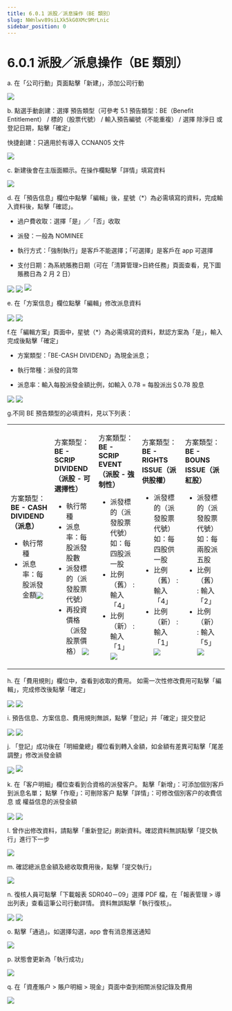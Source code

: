 ```yaml
---
title: 6.0.1 派股／派息操作（BE 類別）
slug: NWnlwv89siLXk5kG0XMc9MrLnic
sidebar_position: 0
---
```



# 6.0.1 派股／派息操作（BE 類別）

a. 在「公司行動」頁面點擊「新建」，添加公司行動

<img src="/assets/XQLobCKcpoz9RmxAi7VchEl1nwh.png" src-width="2628" src-height="1231" align="center"/>




b. 點選手動創建：選擇 預告類型（可參考 5.1 預告類型：BE（Benefit Entitlement） / 標的（股票代號） / 輸入預告編號（不能重複） / 選擇 除淨日 或 登記日期，點擊「確定」

快捷創建：只適用於有導入 CCNAN05 文件

<img src="/assets/DG01bvDduoZiQbx5uMUcpZg4nYf.png" src-width="2246" src-height="1141" align="center"/>


c. 新建後會在主版面顯示。在操作欄點擊「詳情」填寫資料

<img src="/assets/TgI4bEN6bo8oDFxamLAcNxhdnJb.png" src-width="2089" src-height="885" align="center"/>


d. 在「預告信息」欄位中點擊「編輯」後，星號（*）為必需填寫的資料，完成輸入資料後，點擊「確認」。

- 過户費收取：選擇「是」／「否」收取

- 派發：一般為 NOMINEE
- 執行方式：「強制執行」是客戶不能選擇；「可選擇」是客戶在 app 可選擇
- 支付日期：為系統賬務日期（可在「清算管理&gt;日終任務」頁面查看，見下圖賬務日為 2 月 2 日）

<img src="/assets/EzWTbt86WosCdIxhqGNcPqIgnpf.png" src-width="2300" src-height="635" align="center"/>

<img src="/assets/JN9lbI4zlo4VpuxrRayciEK2nne.png" src-width="2166" src-height="1343" align="center"/>

<img src="/assets/GuPGbyHPfo0zoBxM87acMakOn5b.png" src-width="719" src-height="183"/>

e. 在「方案信息」欄位點擊「編輯」修改派息資料

<img src="/assets/AJZbbb2VVox9Glx4I0bckGf8nGd.png" src-width="2388" src-height="1412" align="center"/>

<img src="/assets/Tl2XbFTA8orWgIxR0oBcGEC5nTb.png" src-width="1462" src-height="1372" align="center"/>

f.在「編輯方案」頁面中，星號（*）為必需填寫的資料，默認方案為「是」，輸入完成後點擊「確定」

- 方案類型：「BE-CASH DIVIDEND」為現金派息；

- 執行幣種：派發的貨幣

- 派息率：輸入每股派發金額比例，如輸入 0.78 = 每股派出＄0.78 股息

<img src="/assets/PcfsbKJd5oW1KHx5PLxctKCen8b.png" src-width="1585" src-height="1369" align="center"/>

<img src="/assets/Znf8bFf1foPLYpx9XP3cCKranEe.png" src-width="2387" src-height="1366" align="center"/>

g.不同 BE 預告類型的必填資料，見以下列表：

<table>
<colgroup>
<col width="257"/>
<col width="271"/>
<col width="294"/>
<col width="276"/>
<col width="267"/>
</colgroup>
<tbody>
<tr><td><p>方案類型：<br/><b>BE - CASH DIVIDEND（派息）</b></p>
<ul>
<li>執行幣種</li>
<li>派息率：每股派發金額<img src="/assets/BGxsb93gEodYeTxCAlucUX5Tn0b.png" src-width="472" src-height="1364" align="center"/></li>
</ul></td><td><p>方案類型：<br/><b>BE - SCRIP DIVIDEND（派股 - 可選擇性）</b></p>
<ul>
<li>執行幣種</li>
<li>派息率：每股派發股數</li>
<li>派發標的（派發股票代號）</li>
<li>再投資價格（派發股票價格） <img src="/assets/KKr6brTcgoXtMAxKWR5cU1TjnAg.png" src-width="474" src-height="1362" align="center"/></li>
</ul></td><td><p>方案類型：<br/><b>BE - SCRIP EVENT（派股 - 強制性）</b></p>
<ul>
<li>派發標的（派發股票代號）<br/>如：每四股派一股</li>
<li>比例（舊） : 輸入「4」</li>
<li>比例（新） : 輸入「1」<img src="/assets/BOVHbH6W5oMDjNxH2dCc9SapneZ.png" src-width="470" src-height="1362" align="center"/></li>
</ul></td><td><p>方案類型：<br/><b>BE - RIGHTS ISSUE（派供股權）</b></p>
<ul>
<li>派發標的（派發股票代號）<br/>如：每四股供一股</li>
<li>比例（舊） : 輸入「4」</li>
<li>比例（新） : 輸入「1」<img src="/assets/HeINbQ2CyonQqZxLf1Ocv6b7nsD.png" src-width="474" src-height="1358" align="center"/></li>
</ul></td><td><p>方案類型：<br/><b>BE - BOUNS ISSUE（派紅股） </b></p>
<ul>
<li>派發標的（派發股票代號）<br/>如：每兩股派五股</li>
<li>比例（舊） : 輸入「2」</li>
<li>比例（新） : 輸入「5」<img src="/assets/GdZibgmPlo6TGDxtKSGct3Isnpd.png" src-width="471" src-height="1364" align="center"/></li>
</ul></td></tr>
</tbody>
</table>


h. 在「費用規則」欄位中，查看到收取的費用。
如需一次性修改費用可點擊「編輯」，完成修改後點擊「確定」

<img src="/assets/H2vgb9VqGo1GXhxb9OFcudOInEe.png" src-width="1407" src-height="1364" align="center"/>

<img src="/assets/AJGgbXKIFoBeekxzam9cf1YBnvf.png" src-width="1580" src-height="1383" align="center"/>


i. 預告信息、方案信息、費用規則無誤，點擊「登記」并「確定」提交登記

<img src="/assets/VtptbhEUXojGwYxTGqZcS0KVnig.png" src-width="2385" src-height="1444" align="center"/>

<img src="/assets/Wgtvb3dAoo9CRux3FQscfqWNn3c.png" src-width="2364" src-height="1378" align="center"/>


j. 「登記」成功後在「明細彙總」欄位看到轉入金額，如金額有差異可點擊「尾差調整」修改派發金額

<img src="/assets/RN2VbtKGyotUB8xsdLScUUKdnYg.png" src-width="2380" src-height="1396" align="center"/>

<img src="/assets/XrJHbJQnkoPurax8FlocFWbIn1g.png" src-width="513" src-height="357"/>

k. 在「客户明細」欄位查看到合資格的派發客户。
點擊「新增」：可添加個別客戶到派息名單；
點擊「作廢」：可刪除客户
點擊「詳情」：可修改個別客户的收費信息 或 權益信息的派發金額

<img src="/assets/FcCjbdYCXopNuzxDQyGcJ6O3nlg.png" src-width="2394" src-height="1404" align="center"/>

<img src="/assets/LnnpbHDv6o60UWx3ViMcneI1nHc.png" src-width="1842" src-height="1393" align="center"/>

l. 曾作出修改資料，請點擊「重新登記」刷新資料。確認資料無誤點擊「提交執行」進行下一步

<img src="/assets/WeJabhThioD1hzxpYTqcJZ6znie.png" src-width="2367" src-height="1402" align="center"/>


m. 確認總派息金額及總收取費用後，點擊「提交執行」

<img src="/assets/SShabZeckoiBUzxoUPdcTQArncf.png" src-width="2391" src-height="1398" align="center"/>


n. 復核人員可點擊「下載報表 SDR040－09」選擇 PDF 檔，在「報表管理 &gt; 導出列表」查看這筆公司行動詳情。
資料無誤點擊「執行復核」。

<img src="/assets/P4SpbbZ0KoQJBDxrSYtcrCFFn6g.png" src-width="2644" src-height="1445" align="center"/>

<img src="/assets/FOU4bTkA4oTyARxQSSNcQ8Z6ncb.png" src-width="1903" src-height="1167" align="center"/>

o. 點擊「通過」。如選擇勾選，app 會有消息推送通知

<img src="/assets/KO6CbRFBVoyMYvxvWgTcZI6Xnpb.png" src-width="2390" src-height="1415" align="center"/>

p. 狀態會更新為「執行成功」

<img src="/assets/EoCdbPtHsoBv97x66xLcXZSKnXg.png" src-width="2639" src-height="625" align="center"/>

q. 在「資產賬户 &gt; 賬户明細 &gt; 現金」頁面中查到相關派發記錄及費用

<img src="/assets/WpU0bWXcBoKxVwxEdsXc74SjnTK.png" src-width="2639" src-height="1023" align="center"/>

